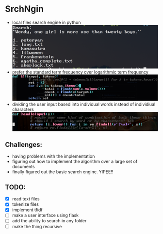 # SrchNgin
- local files search engine in python
![](./pubs/result.png)
- prefer the standard term frequency over logarithmic term frequency
![](./pubs/tf.png)
- dividing the user input based into individual words instead of individiual characters
![](./pubs/inputs.png)

## Challenges:
- having problems with the implementation
- figuring out how to implement the algorithm over a large set of documents
- finally figured out the basic search engine. YIPEE!!

## TODO:
- [x] read text files
- [x] tokenize files
- [x] implement tfidf
- [ ] make a user interface using flask
- [ ] add the ability to search in any folder
- [ ] make the thing recursive
